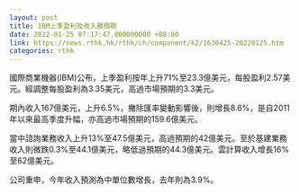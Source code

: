```yaml
---
layout: post
title: IBM上季盈利及收入勝預期
date: 2022-01-25 07:17:47.000000000 +08:00
link: https://news.rthk.hk/rthk/ch/component/k2/1630425-20220125.htm
categories: rthk
---
```


國際商業機器(IBM)公布，上季盈利按年上升71%至23.3億美元，每股盈利2.57美元。經調整每股盈利為3.35美元，高過市場預期的3.3美元。

期內收入167億美元，上升6.5%，撇除匯率變動影響後，則增長8.6%，是自2011年以來最高季度升幅，亦高過市場預期的159.6億美元。

當中諮詢業務收入上升13%至47.5億美元，高過預期的42億美元。至於基建業務收入則微跌0.3%至44.1億美元，略低過預期的44.3億美元。雲計算收入增長16%至62億美元。

公司重申，今年收入預測為中單位數增長，去年則為3.9%。
